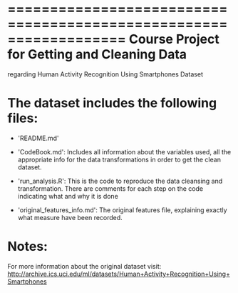 ==================================================================
Course Project for Getting and Cleaning Data
==================================================================
regarding Human Activity Recognition Using Smartphones Dataset


The dataset includes the following files:
=========================================

- 'README.md'

- 'CodeBook.md': Includes all information about the variables used, all the appropriate info for the data transformations in order to get the clean dataset.

- 'run_analysis.R': This is the code to reproduce the data cleansing and transformation. There are comments for each step on the code indicating what and why it is done

- 'original_features_info.md': The original features file, explaining exactly what measure have been recorded.

Notes: 
======

For more information about the original dataset visit: http://archive.ics.uci.edu/ml/datasets/Human+Activity+Recognition+Using+Smartphones